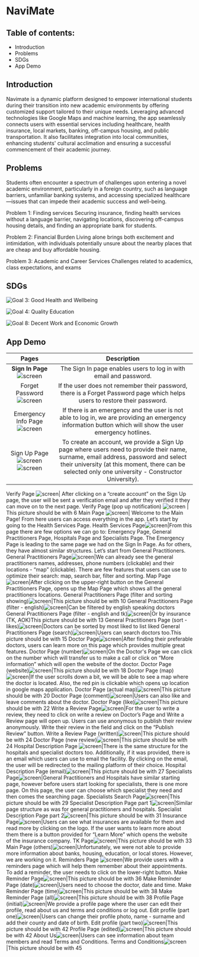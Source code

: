 # NaviMate


## Table of contents:
- Introduction
- Problems
- SDGs
- App Demo

## Introduction
Navimate is a dynamic platform designed to empower international students during their transition into new academic environments by offering customized support tailored to their unique needs. Leveraging advanced technologies like Google Maps and machine learning, the app seamlessly connects users with essential services including healthcare, health insurance, local markets, banking, off-campus housing, and public transportation. It also facilitates integration into local communities, enhancing students' cultural acclimation and ensuring a successful commencement of their academic journey.

## Problems
Students often encounter a spectrum of challenges upon entering a novel academic environment, particularly in a foreign country, such as language barriers, unfamiliar banking systems, and accessing specialized healthcare—issues that can impede their academic success and well-being. 

Problem 1: Finding services
	Securing insurance, finding health services without a language barrier, navigating locations, discovering off-campus housing details, and finding an appropriate bank for students. 

Problem 2: Financial Burden
	Living alone brings both excitement and intimidation, with individuals potentially unsure about the nearby places that are cheap and buy affordable housing.

Problem 3: Academic and Career Services
	Challenges related to academics, class expectations, and exams
 
## SDGs
![Goal 3: Good Health and Wellbeing](assets/images/health.png)

![Goal 4: Quality Education](assets/images/education.png)

![Goal 8: Decent Work and Economic Growth](assets/images/economic.png)



## App Demo

Pages | Description
:--:|:--:
**Sign In Page** ![screen](assets/images/1.png) | The Sign In page enables users to log in with email and password.
Forget Password ![screen](assets/images/2.png)| If the user does not remember their password, there is a Forget Password page which helps users to restore their password.
Emergency Info Page![screen](assets/images/3.png)|If there is an emergency and the user is not able to log in, we are providing an emergency information button which will show the user emergency hotlines.
Sign Up Page![screen](assets/images/4.png) ![screen](assets/images/5.png)|To create an account, we provide a Sign Up page where users need to provide their name, surname, email address, password and select their university (at this moment, there can be selected only one university - Constructor University). 

Verify Page ![screen](assets/images/6.png)| After clicking on a “create account” on the Sign Up page, the user will be sent a verification email and after they verified it they can move on to the next page.
Verify Page (pop up notification) ![screen](assets/images/7.png) | This picture should be with 6
Main Page ![screen](assets/images/8.png)| Welcome to the Main Page! From here users can access everything in the app. Let’s start by going to the Health Services Page.
Health Services Page![screen](assets/images/9.png)|From this page there are few options we can go to: Emergency Page, General Practitioners Page, Hospitals Page and Specialists Page. The Emergency Page is leading to the same page we had on the Sign In Page. As for others, they have almost similar structures. Let’s start from General Practitioners.
General Practitioners Page![screen](assets/images/10.png)|We can already see the general practitioners names, addresses, phone numbers (clickable) and their locations - “map” (clickable). There are few features that users can use to optimize their search: map, search bar, filter and sorting.
Map Page![screen](assets/images/11.png)|After clicking on the upper-right button on the General Practitioners Page, opens up the Map Page which shows all the general practitioners locations.
General Practitioners Page (filter and sorting showing)![screen](assets/images/10.png)|This picture should be with 10
General Practitioners Page (filter - english)![screen](assets/images/11.png)|Can be filtered by english speaking doctors
General Practitioners Page (filter - english and tk)![screen](assets/images/12.png)|Or by insurance (TK, AOK)This picture should be with 13
General Practitioners Page (sort - likes)![screen](assets/images/13.png)|Doctors can be sorted by most liked to list liked
General Practitioners Page (search)![screen](assets/images/14.png)|Users can search doctors too.This picture should be with 15
Doctor Page![screen](assets/images/15.png)|After finding their preferable doctors, users can learn more on this page which provides multiple great features.
Doctor Page (number)![screen](assets/images/16.png)|On the Doctor's Page we can click on the number which will transfer us to make a call or click on “More information” which will open the website of the doctor. 
Doctor Page (website)![screen](assets/images/17.png)|This picture should be with 18
Doctor Page (map)![screen](assets/images/18.png)|If the user scrolls down a bit, we will be able to see a map where the doctor is located. Also, the red pin is clickable which opens up location in google maps application.
Doctor Page (actual map)![screen](assets/images/19.png)|This picture should be with 20
Doctor Page (comment)![screen](assets/images/20.png)|Users can also like and leave comments about the doctor.
Doctor Page (like)![screen](assets/images/21.png)|This picture should be with 22
Write a Review Page![screen](assets/images/22.png)|For the user to write a review, they need to click on write a review on Doctor’s Page and Write a Review page will open up. Users can use anonymous to publish their review anonymously. Write their review in the field and click on the “Publish Review” button.
Write a Review Page (written)![screen](assets/images/23.png)|This picture should be with 24
Doctor Page (new review)![screen](assets/images/24.png)|This picture should be with 24
Hospital Description Page ![screen](assets/images/25.png)|There is the same structure for the hospitals and specialist doctors too. Additionally, if it was provided, there is an email which users can use to email the facility. By clicking on the email, the user will be redirected to the mailing platform of their choice.
Hospital Description Page (email)![screen](assets/images/26.png)|This picture should be with 27
Specialists Page![screen](assets/images/27.png)|General Practitioners and Hospitals have similar starting page, however before users start looking for specialists, there is one more page. On this page, the user can choose which specialist they need and then comes the searching page.
Specialists Search Page![screen](assets/images/28.png)|This picture should be with 29
Specialist Description Page part 1![screen](assets/images/29.png)|Similar page structure as was for general practitioners and hospitals.
Specialist Description Page part 2![screen](assets/images/30.png)|This picture should be with 31
Insurance Page![screen](assets/images/31.png)|Users can see what insurances are available for them and read more by clicking on the logo. If the user wants to learn more about them there is a button provided for “Learn More” which opens the website of the insurance company.
TK Page![screen](assets/images/32.png)|This picture should be with 33
Main Page (others)![screen](assets/images/33.png)|Unfortunately, we were not able to provide more information about banks, housing, education, or local stores. However, we are working on it.
Reminders Page ![screen](assets/images/34.png)|We provide users with a reminders page which will help them remember about their appointments. To add a reminder, the user needs to click on the lower-right button.
Make Reminder Page![screen](assets/images/35.png)|This picture should be with 36
Make Reminder Page (date)![screen](assets/images/36.png)|Users need to choose the doctor, date and time.
Make Reminder Page (time)![screen](assets/images/37.png)|This picture should be with 38
Make Reminder Page (all)![screen](assets/images/38.png)|This picture should be with 38
Profile Page (initial)![screen](assets/images/39.png)|We provide a profile page where the user can edit their profile, read about us and terms and conditions or log out.
Edit profile (part one)![screen](assets/images/40.png)|Users can change their profile photo, name - surname and add their county and date of birth.
Edit profile (part two)![screen](assets/images/41.png)|This picture should be with 42
Profile Page (edited)![screen](assets/images/44.png)|This picture should be with 42
About Us![screen](assets/images/45.png)|Users can see information about team members and read Terms and Conditions.
Terms and Conditions![screen](assets/images/46.png)|This picture should be with 45



